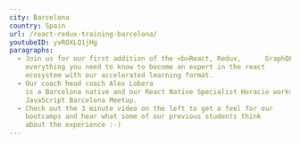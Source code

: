 ```yaml
---
city: Barcelona
country: Spain
url: /react-redux-training-barcelona/
youtubeID: yvROXLQ1jHg
paragraphs:
  - Join us for our first addition of the <b>React, Redux,      GraphQL</b> bootcamp in <b>Barcelona, Spain.</b> Over 6 intense days    we'll cover
    everything you need to know to become an expert in the react
    ecosystem with our accelerated learning format.
  - Our coach head coach Alex Lobera
    is a Barcelona native and our React Native Specialist Horacio works from Barcelona and runs the popular
    JavaScript Barcelona Meetup.
  - Check out the 3 minute video on the left to get a feel for our
    bootcamps and hear what some of our previous students think
    about the experience :-)
---
```

